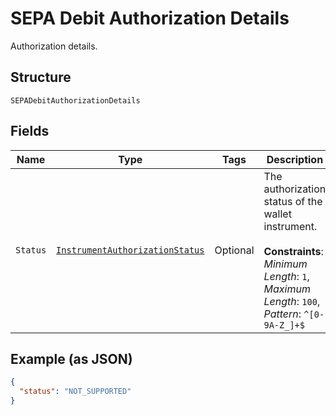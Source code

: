 
# SEPA Debit Authorization Details

Authorization details.

## Structure

`SEPADebitAuthorizationDetails`

## Fields

| Name | Type | Tags | Description | Getter | Setter |
|  --- | --- | --- | --- | --- | --- |
| `Status` | [`InstrumentAuthorizationStatus`](../../doc/models/instrument-authorization-status.md) | Optional | The authorization status of the wallet instrument.<br><br>**Constraints**: *Minimum Length*: `1`, *Maximum Length*: `100`, *Pattern*: `^[0-9A-Z_]+$` | InstrumentAuthorizationStatus getStatus() | setStatus(InstrumentAuthorizationStatus status) |

## Example (as JSON)

```json
{
  "status": "NOT_SUPPORTED"
}
```

